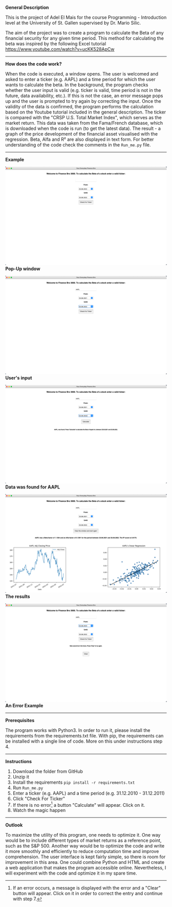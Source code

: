 **General Description**

This is the project of Adel El Mais for the course Programming - Introduction level at the University of St. Gallen supervised by Dr. Mario Silic.

The aim of the project was to create a program to calculate the Beta of any financial security for any given time period. This method for calculating the beta was inspired by the following Excel tutorial https://www.youtube.com/watch?v=ucKK528ApCw

-----

**How does the code work?**

When the code is executed, a window opens. The user is welcomed and asked to enter a ticker (e.g. AAPL) and a time period for which the user wants to calculate the beta. In the background, the program checks whether the user input is valid (e.g. ticker is valid, time period is not in the future, data availability, etc.). If this is not the case, an error message pops up and the user is prompted to try again by correcting the input. Once the validity of the data is confirmed, the program performs the calculation based on the Youtube tutorial included in the general description. The ticker is compared with the "CRSP U.S. Total Market Index", which serves as the market return. This data was taken from the Fama/French database, which is downloaded when the code is run (to get the latest data). The result - a graph of the price development of the financial asset visualised with the regression. Beta, Alfa and R² are also displayed in text form. For better understanding of the code check the comments in the ```Run_me.py``` file.

-----

**Example**

![alt text](https://github.com/adxvl/Finance_Bro_3000/blob/dd80b4a37a884c512b8255d750b3c540d6756926/Example/1.png)
**Pop-Up window**

![alt text](https://github.com/adxvl/Finance_Bro_3000/blob/dd80b4a37a884c512b8255d750b3c540d6756926/Example/2.png)
**User's input**

![alt text](https://github.com/adxvl/Finance_Bro_3000/blob/dd80b4a37a884c512b8255d750b3c540d6756926/Example/3.png)
**Data was found for AAPL**

![alt text](https://github.com/adxvl/Finance_Bro_3000/blob/dd80b4a37a884c512b8255d750b3c540d6756926/Example/4.png)
**The results**

![alt text](https://github.com/adxvl/Finance_Bro_3000/blob/dd80b4a37a884c512b8255d750b3c540d6756926/Example/Error_Example.png)
**An Error Example**

-----

**Prerequisites**

The program works with Python3.
In order to run it, please install the requirements from the requirements.txt file.
With pip, the requirements can be installed with a single line of code. More on this under instructions step 4.

-----

**Instructions**

1. Download the folder from GitHub
2. Unzip it
3. Install the requirements ```pip install -r requirements.txt```
4. Run ```Run_me.py```
5. Enter a ticker (e.g. AAPL) and a time period (e.g. 31.12.2010 - 31.12.2011)
6. Click "Check For Ticker"
7. If there is no error[^2] a button "Calculate" will appear. Click on it.
8. Watch the magic happen

-----

**Outlook**

To maximize the utility of this program, one needs to optimize it. One way would be to include different types of market returns as a reference point, such as the S&P 500. Another way would be to optimize the code and write it more smoothly and efficiently to reduce computation time and improve comprehension. The user interface is kept fairly simple, so there is room for improvement in this area. One could combine Python and HTML and create a web application that makes the program accessible online. Nevertheless, I will experiment with the code and optimize it in my spare time.


[^1]: Picture from https://www.etsy.com/ch/listing/1072807330/geldbecher-lustig-parodie-geschenk-gag
[^2]: If an error occurs, a message is displayed with the error and a "Clear" button will appear. Click on it in order to correct the entry and continue with step 7.
